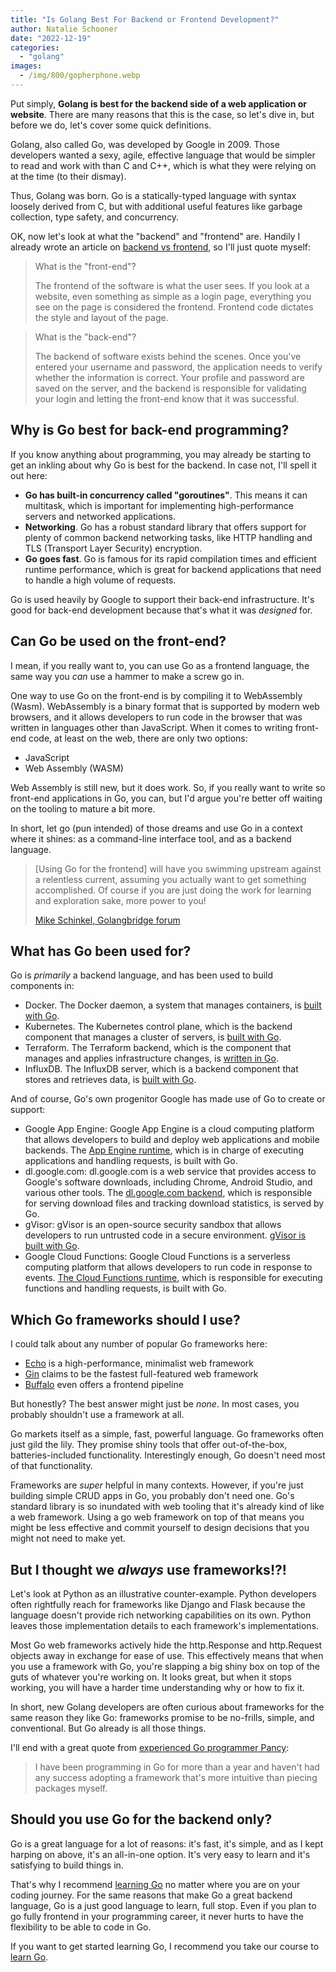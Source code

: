 ```yaml
---
title: "Is Golang Best For Backend or Frontend Development?"
author: Natalie Schooner
date: "2022-12-19"
categories: 
  - "golang"
images:
  - /img/800/gopherphone.webp
---
```


Put simply, **Golang is best for the backend side of a web application or website**. There are many reasons that this is the case, so let's dive in, but before we do, let's cover some quick definitions.

Golang, also called Go, was developed by Google in 2009. Those developers wanted a sexy, agile, effective language that would be simpler to read and work with than C and C++, which is what they were relying on at the time (to their dismay).

Thus, Golang was born. Go is a statically-typed language with syntax loosely derived from C, but with additional useful features like garbage collection, type safety, and concurrency.

OK, now let's look at what the "backend" and "frontend" are. Handily I already wrote an article on [backend vs frontend](/backend/frontend-vs-backend-meaning/), so I'll just quote myself:

> What is the "front-end"?
> 
> The frontend of the software is what the user sees. If you look at a website, even something as simple as a login page, everything you see on the page is considered the frontend. Frontend code dictates the style and layout of the page.

> What is the "back-end"?
> 
> The backend of software exists behind the scenes. Once you've entered your username and password, the application needs to verify whether the information is correct. Your profile and password are saved on the server, and the backend is responsible for validating your login and letting the front-end know that it was successful.

## Why is Go best for back-end programming?

If you know anything about programming, you may already be starting to get an inkling about why Go is best for the backend. In case not, I'll spell it out here:

* **Go has built-in concurrency called "goroutines"**. This means it can multitask, which is important for implementing high-performance servers and networked applications.
* **Networking**. Go has a robust standard library that offers support for plenty of common backend networking tasks, like HTTP handling and TLS (Transport Layer Security) encryption.
* **Go goes fast**. Go is famous for its rapid compilation times and efficient runtime performance, which is great for backend applications that need to handle a high volume of requests.

Go is used heavily by Google to support their back-end infrastructure. It's good for back-end development because that's what it was *designed* for.

## Can Go be used on the front-end?

I mean, if you really want to, you can use Go as a frontend language, the same way you *can* use a hammer to make a screw go in.

One way to use Go on the front-end is by compiling it to WebAssembly (Wasm). WebAssembly is a binary format that is supported by modern web browsers, and it allows developers to run code in the browser that was written in languages other than JavaScript. When it comes to writing front-end code, at least on the web, there are only two options:

* JavaScript
* Web Assembly (WASM)

Web Assembly is still new, but it does work. So, if you really want to write so front-end applications in Go, you can, but I'd argue you're better off waiting on the tooling to mature a bit more.

In short, let go (pun intended) of those dreams and use Go in a context where it shines: as a command-line interface tool, and as a backend language.

> [Using Go for the frontend] will have you swimming upstream against a relentless current, assuming you actually want to get something accomplished. Of course if you are just doing the work for learning and exploration sake, more power to you!
>
> [Mike Schinkel, Golangbridge forum](https://forum.golangbridge.org/t/using-golang-as-front-end-framework/27226/7)

## What has Go been used for?

Go is *primarily* a backend language, and has been used to build components in:

* Docker. The Docker daemon, a system that manages containers, is [built with Go](https://docs.docker.com/language/golang/#:~:text=Go%20is%20undeniably%20a%20major,Kubernetes%20are%20written%20in%20Go.).
* Kubernetes. The Kubernetes control plane, which is the backend component that manages a cluster of servers, is [built with Go](https://docs.docker.com/language/golang/#:~:text=Go%20is%20undeniably%20a%20major,Kubernetes%20are%20written%20in%20Go.).
* Terraform. The Terraform backend, which is the component that manages and applies infrastructure changes, is [written in Go](https://pkg.go.dev/github.com/markcaudill/terraform-http-backend).
* InfluxDB. The InfluxDB server, which is a backend component that stores and retrieves data, is [built with Go](https://blog.gopheracademy.com/birthday-bash-2014/why-influxdb-uses-go/).

And of course, Go's own progenitor Google has made use of Go to create or support:

* Google App Engine: Google App Engine is a cloud computing platform that allows developers to build and deploy web applications and mobile backends. The [App Engine runtime](https://github.com/golang/appengine), which is in charge of executing applications and handling requests, is built with Go.
* dl.google.com: dl.google.com is a web service that provides access to Google's software downloads, including Chrome, Android Studio, and various other tools. The [dl.google.com backend](https://groups.google.com/g/golang-nuts/c/BNUNbKSypE0/m/E4qSfpx9qI8J?pli=1), which is responsible for serving download files and tracking download statistics, is served by Go.
* gVisor: gVisor is an open-source security sandbox that allows developers to run untrusted code in a secure environment. [gVisor is built with Go](https://github.com/google/gvisor).
* Google Cloud Functions: Google Cloud Functions is a serverless computing platform that allows developers to run code in response to events. [The Cloud Functions runtime](https://cloud.google.com/functions/docs/concepts/go-runtime), which is responsible for executing functions and handling requests, is built with Go.

## Which Go frameworks should I use?

I could talk about any number of popular Go frameworks here:

* [Echo](https://echo.labstack.com/) is a high-performance, minimalist web framework
* [Gin](https://gin-gonic.com/) claims to be the fastest full-featured web framework
* [Buffalo](https://gobuffalo.io/) even offers a frontend pipeline

But honestly? The best answer might just be *none*. In most cases, you probably shouldn't use a framework at all.

Go markets itself as a simple, fast, powerful language. Go frameworks often just gild the lily. They promise shiny tools that offer out-of-the-box, batteries-included functionality. Interestingly enough, Go doesn't need most of that functionality.

Frameworks are *super* helpful in many contexts. However, if you're just building simple CRUD apps in Go, you probably don't need one. Go's standard library is so inundated with web tooling that it's already kind of like a web framework. Using a go web framework on top of that means you might be less effective and commit yourself to design decisions that you might not need to make yet.

## But I thought we *always* use frameworks!?!

Let's look at Python as an illustrative counter-example. Python developers often rightfully reach for frameworks like Django and Flask because the language doesn't provide rich networking capabilities on its own. Python leaves those implementation details to each framework's implementations.

Most Go web frameworks actively hide the http.Response and http.Request objects away in exchange for ease of use. This effectively means that when you use a framework with Go, you're slapping a big shiny box on top of the guts of whatever you're working on. It looks great, but when it stops working, you will have a harder time understanding why or how to fix it.

In short, new Golang developers are often curious about frameworks for the same reason they like Go: frameworks promise to be no-frills, simple, and conventional. But Go already is all those things.

I'll end with a great quote from [experienced Go programmer Pancy](https://pancy.medium.com/you-should-try-go-first-or-at-least-go-through-what-i-wrote-before-bringing-up-rails-convention-592782ea0ee4):

> I have been programming in Go for more than a year and haven't had any success adopting a framework that's more intuitive than piecing packages myself.

## Should you use Go for the backend only?

Go is a great language for a lot of reasons: it's fast, it's simple, and as I kept harping on above, it's an all-in-one option. It's very easy to learn and it's satisfying to build things in.

That's why I recommend [learning Go](https://boot.dev/courses/learn-golang) no matter where you are on your coding journey. For the same reasons that make Go a great backend language, Go is a just good language to learn, full stop. Even if you plan to go fully frontend in your programming career, it never hurts to have the flexibility to be able to code in Go.

If you want to get started learning Go, I recommend you take our course to [learn Go](https://boot.dev/courses/learn-golang).
